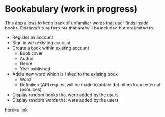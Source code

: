 # Bookabulary (work in progress)

This app allows to keep track of unfamiliar words that user finds inside books. Existing/future features that are/will be included but not limited to:

+ Register an account
+ Sign in with existing account
+ Create a book within existing account
    + Book cover
    + Author
    + Genre
    + Year published
+ Add a new word which is linked to the existing book
    + Word
    + Definition (API request will be made to obtain definition from external resources)
+ Display random books that were added by the users
+ Display random words that were added by the users

[heroku link](https://bookabulary-app.herokuapp.com/)


